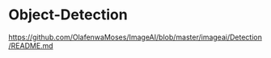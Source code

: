 # Object-Detection
https://github.com/OlafenwaMoses/ImageAI/blob/master/imageai/Detection/README.md
